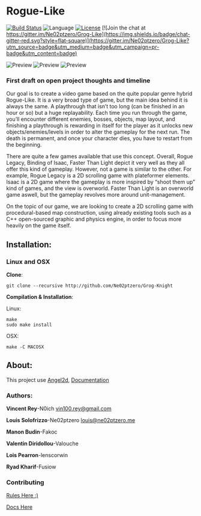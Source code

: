 # Rogue-Like
[![Build Status](https://travis-ci.org/Ne02ptzero/Grog-Knight.svg?branch=master)](https://travis-ci.org/Ne02ptzero/Grog-Knight)
![Language](https://img.shields.io/badge/language-c%2B%2B-orange.svg?style=flat-square)
[![License](https://img.shields.io/badge/license-BSD-blue.svg?style=flat-square)](LICENSE)
[![Join the chat at https://gitter.im/Ne02ptzero/Grog-Like](https://img.shields.io/badge/chat-gitter-red.svg?style=flat-square)](https://gitter.im/Ne02ptzero/Grog-Like?utm_source=badge&utm_medium=badge&utm_campaign=pr-badge&utm_content=badge)

![Preview](http://i.imgur.com/pxoln1y.png)
![Preview](http://i.imgur.com/krCtJAD.png)
![Preview](http://i.imgur.com/AbRAfmi.png)

### First draft on open project thoughts and timeline

Our goal is to create a video game based on the quite popular genre hybrid Rogue-Like. It is a very broad type of game, but the main idea behind it is always the same. A playthrough that isn’t too long (can be finished in an hour or so) but a huge replayability. Each time you run through the game, you’ll encounter different enemies, bosses, objects, map layout, and finishing a playthrough is rewarding in itself for the player as it unlocks new objects/enemies/levels in order to alter the gameplay for the next run. The death is permanent, and once your character dies, you have to restart from the beginning.

There are quite a few games available that use this concept. Overall, Rogue Legacy, Binding of Isaac, Faster Than Light depict it very well as they all offer this kind of gameplay. However, not a game is similar to the other. For example, Rogue Legacy is a 2D scrolling game with plateformer elements. Isaac is a 2D game where the gameplay is more inspired by “shoot them up” kind of games, and the view is overworld. Faster Than Light is an overworld game aswell, but the gameplay revolves more around unit-management.

On the topic of our game, we are looking to create a 2D scrolling game with procedural-based map construction, using already existing tools such as a C++ open-sourced graphic and physics engine, in order to focus more heavily on the game itself. 

## Installation:

### Linux and OSX
**Clone**:

```
git clone --recursive http://github.com/Ne02ptzero/Grog-Knight
```

**Compilation & Installation**:

Linux:
```
make
sudo make install
```

OSX:
```
make -C MACOSX
```


## About:
This project use [Angel2d](https://github.com/angel2d/angel2d), [Documentation](http://docs.angel2d.com/)

### Authors:

**Vincent Rey**-N0ich <vin100.rey@gmail.com>

**Louis Solofrizzo**-Ne02ptzero <louis@ne02ptzero.me>

**Manon Budin**-Fakoc

**Valentin Diridollou**-Valouche

**Lois Pearron**-lenscorwin

**Ryad Kharif**-Fusiow

### Contributing
[Rules Here :)](Contributing.md)

[Docs Here](http://ne02ptzero.github.io/Grog-Knight)
